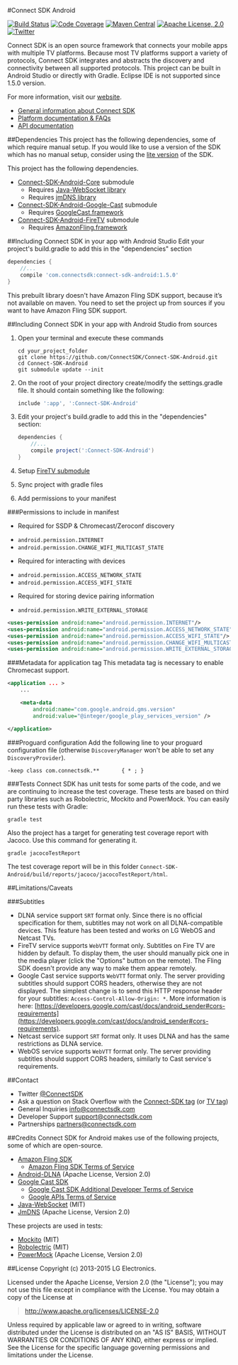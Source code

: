 #Connect SDK Android

[![Build Status](https://travis-ci.org/ConnectSDK/Connect-SDK-Android.svg)](https://travis-ci.org/ConnectSDK/Connect-SDK-Android)
[![Code Coverage](https://img.shields.io/codecov/c/github/ConnectSDK/Connect-SDK-Android/dev.svg)](https://codecov.io/github/ConnectSDK/Connect-SDK-Android)
[![Maven Central](http://img.shields.io/maven-central/v/com.connectsdk/connect-sdk-android.svg)](http://search.maven.org/#artifactdetails|com.connectsdk|connect-sdk-android|1.5.0|aar)
[![Apache License, 2.0](https://img.shields.io/cocoapods/l/ConnectSDK.svg)](https://github.com/ConnectSDK/Connect-SDK-Android/blob/master/LICENSE)
[![Twitter](https://img.shields.io/badge/twitter-@ConnectSDK-blue.svg)](https://twitter.com/connectsdk)

Connect SDK is an open source framework that connects your mobile apps with multiple TV platforms. Because most TV platforms support a variety of protocols, Connect SDK integrates and abstracts the discovery and connectivity between all supported protocols.
This project can be built in Android Studio or directly with Gradle. Eclipse IDE is not supported since 1.5.0 version.

For more information, visit our [website](http://www.connectsdk.com/).

* [General information about Connect SDK](http://www.connectsdk.com/discover/)
* [Platform documentation & FAQs](http://www.connectsdk.com/docs/android/)
* [API documentation](http://www.connectsdk.com/apis/android/)

##Dependencies
This project has the following dependencies, some of which require manual setup. If you would like to use a version of the SDK which has no manual setup, consider using the [lite version](https://github.com/ConnectSDK/Connect-SDK-Android-Lite) of the SDK.

This project has the following dependencies.
* [Connect-SDK-Android-Core](https://github.com/ConnectSDK/Connect-SDK-Android-Core) submodule
  - Requires [Java-WebSocket library](https://github.com/TooTallNate/Java-WebSocket)
  - Requires [jmDNS library](https://github.com/openhab/jmdns)
* [Connect-SDK-Android-Google-Cast](https://github.com/ConnectSDK/Connect-SDK-Android-Google-Cast) submodule
  - Requires [GoogleCast.framework](https://developers.google.com/cast/docs/downloads)
* [Connect-SDK-Android-FireTV](https://github.com/ConnectSDK/Connect-SDK-Android-FireTV) submodule
  - Requires [AmazonFling.framework](https://developer.amazon.com/public/apis/experience/fling/docs/amazon-fling-sdk-download)

##Including Connect SDK in your app with Android Studio
Edit your project's build.gradle to add this in the "dependencies" section
```groovy
dependencies {
    //...
    compile 'com.connectsdk:connect-sdk-android:1.5.0'
}
```
This prebuilt library doesn't have Amazon Fling SDK support, because it’s not available on maven. You need to set the project up from sources
if you want to have Amazon Fling SDK support.

##Including Connect SDK in your app with Android Studio from sources
1. Open your terminal and execute these commands
    ```
    cd your_project_folder
    git clone https://github.com/ConnectSDK/Connect-SDK-Android.git
    cd Connect-SDK-Android
    git submodule update --init
    ```

2. On the root of your project directory create/modify the settings.gradle file. It should contain something like the following:
    ```groovy
    include ':app', ':Connect-SDK-Android'
    ```

3. Edit your project's build.gradle to add this in the "dependencies" section:
    ```groovy
    dependencies {
        //...
        compile project(':Connect-SDK-Android')
    }
    ```

4. Setup [FireTV submodule](https://github.com/ConnectSDK/Connect-SDK-Android-FireTV)
5. Sync project with gradle files
6. Add permissions to your manifest

###Permissions to include in manifest
* Required for SSDP & Chromecast/Zeroconf discovery
 - `android.permission.INTERNET`
 - `android.permission.CHANGE_WIFI_MULTICAST_STATE`
* Required for interacting with devices
 - `android.permission.ACCESS_NETWORK_STATE`
 - `android.permission.ACCESS_WIFI_STATE`
* Required for storing device pairing information
 - `android.permission.WRITE_EXTERNAL_STORAGE`

```xml
<uses-permission android:name="android.permission.INTERNET"/>
<uses-permission android:name="android.permission.ACCESS_NETWORK_STATE"/>
<uses-permission android:name="android.permission.ACCESS_WIFI_STATE"/>
<uses-permission android:name="android.permission.CHANGE_WIFI_MULTICAST_STATE"/>
<uses-permission android:name="android.permission.WRITE_EXTERNAL_STORAGE" />
```

###Metadata for application tag
This metadata tag is necessary to enable Chromecast support.

```xml
<application ... >
    ...

    <meta-data
        android:name="com.google.android.gms.version"
        android:value="@integer/google_play_services_version" />

</application>
```

###Proguard configuration
Add the following line to your proguard configuration file (otherwise `DiscoveryManager` won't be able to set any `DiscoveryProvider`).

```
-keep class com.connectsdk.**       { * ; }
```

###Tests
Connect SDK has unit tests for some parts of the code, and we are continuing to increase the test coverage.
These tests are based on third party libraries such as Robolectric, Mockito and PowerMock. You can easily run these tests with Gradle:
```
gradle test
```
Also the project has a target for generating test coverage report with Jacoco. Use this command for generating it.
```
gradle jacocoTestReport
```
The test coverage report will be in this folder `Connect-SDK-Android/build/reports/jacoco/jacocoTestReport/html`.

##Limitations/Caveats

###Subtitles

- DLNA service support `SRT` format only. Since there is no official specification for them, subtitles may not work on all DLNA-compatible devices. This feature has been tested and works on LG WebOS and Netcast TVs.
- FireTV service supports `WebVTT` format only. Subtitles on Fire TV are hidden by default. To display them, the user should manually pick one in the media player (click the "Options" button on the remote). The Fling SDK doesn't provide any way to make them appear remotely.
- Google Cast service supports `WebVTT` format only. The server providing subtitles should support CORS headers, otherwise they are not displayed. The simplest change is to send this HTTP response header for your subtitles: `Access-Control-Allow-Origin: *`. More information is here: [https://developers.google.com/cast/docs/android_sender#cors-requirements](https://developers.google.com/cast/docs/android_sender#cors-requirements).
- Netcast service support `SRT` format only. It uses DLNA and has the same restrictions as DLNA service.
- WebOS service supports `WebVTT` format only. The server providing subtitles should support CORS headers, similarly to Cast service's requirements.



##Contact
* Twitter [@ConnectSDK](https://www.twitter.com/ConnectSDK)
* Ask a question on Stack Overflow with the [Connect-SDK tag](https://stackoverflow.com/tags/connect-sdk) (or [TV tag](https://stackoverflow.com/tags/tv))
* General Inquiries info@connectsdk.com
* Developer Support support@connectsdk.com
* Partnerships partners@connectsdk.com

##Credits
Connect SDK for Android makes use of the following projects, some of which are open-source.

* [Amazon Fling SDK](https://developer.amazon.com/fling)
  - [Amazon Fling SDK Terms of Service](https://developer.amazon.com/public/support/pml.html)
* [Android-DLNA](https://code.google.com/p/android-dlna/) (Apache License, Version 2.0)
* [Google Cast SDK](https://developers.google.com/cast/)
  - [Google Cast SDK Additional Developer Terms of Service](https://developers.google.com/cast/docs/terms)
  - [Google APIs Terms of Service](https://developers.google.com/terms/)
* [Java-WebSocket](https://github.com/TooTallNate/Java-WebSocket) (MIT)
* [JmDNS](http://jmdns.sourceforge.net) (Apache License, Version 2.0)

These projects are used in tests:
* [Mockito](http://mockito.org/) (MIT)
* [Robolectric](http://robolectric.org) (MIT)
* [PowerMock](https://github.com/jayway/powermock) (Apache License, Version 2.0)

##License
Copyright (c) 2013-2015 LG Electronics.

Licensed under the Apache License, Version 2.0 (the "License");
you may not use this file except in compliance with the License.
You may obtain a copy of the License at

> http://www.apache.org/licenses/LICENSE-2.0

Unless required by applicable law or agreed to in writing, software
distributed under the License is distributed on an "AS IS" BASIS,
WITHOUT WARRANTIES OR CONDITIONS OF ANY KIND, either express or implied.
See the License for the specific language governing permissions and
limitations under the License.
